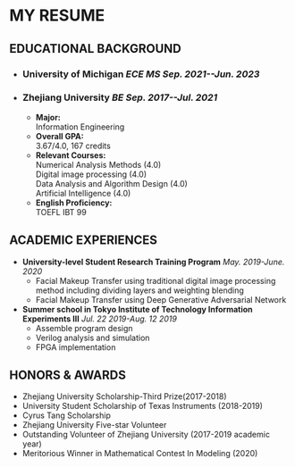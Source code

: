 # MY RESUME

## EDUCATIONAL BACKGROUND

+ ### **University of Michigan** _ECE MS Sep. 2021--Jun. 2023_

+ ### **Zhejiang University**  _BE Sep. 2017--Jul. 2021_

  + **Major:**  
    Information Engineering  
  + **Overall GPA:**  
    3.67/4.0, 167 credits  
  + **Relevant Courses:**  
    Numerical Analysis Methods (4.0)  
    Digital image processing (4.0)  
    Data Analysis and Algorithm Design (4.0)  
    Artificial Intelligence (4.0)
  + **English Proficiency:**  
    TOEFL IBT 99

## ACADEMIC EXPERIENCES

+ **University-level Student Research Training Program** _May. 2019-June. 2020_  
  + Facial Makeup Transfer using traditional digital image processing method including dividing layers and weighting blending
  + Facial Makeup Transfer using Deep Generative Adversarial Network
+ **Summer school in Tokyo Institute of Technology Information Experiments Ⅲ** _Jul. 22 2019-Aug. 12 2019_
  + Assemble program design
  + Verilog analysis and simulation
  + FPGA implementation

## HONORS & AWARDS

+ Zhejiang University Scholarship-Third Prize(2017-2018)  
+ University Student Scholarship of Texas Instruments (2018-2019)  
+ Cyrus Tang Scholarship  
+ Zhejiang University Five-star Volunteer  
+ Outstanding Volunteer of Zhejiang University (2017-2019 academic year)  
+ Meritorious Winner in Mathematical Contest In Modeling (2020)  
